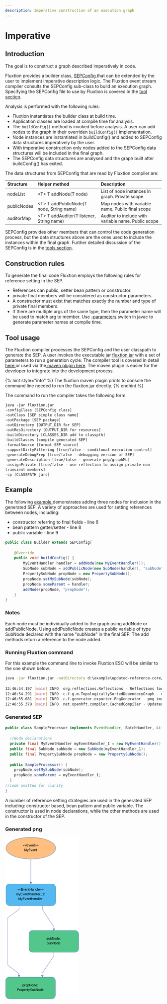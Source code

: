 ```yaml
---
description: Imperative construction of an execution graph
---
```


# Imperative

## Introduction

The goal is to construct a graph described imperatively in code.

Fluxtion provides a builder class, [SEPConfig ](https://github.com/v12technology/fluxtion/blob/master/builder/src/main/java/com/fluxtion/api/node/SEPConfig.java)that can be extended by the user to implement imperative description logic. The Fluxtion event stream compiler consults the SEPConfig sub-class to build an execution graph. Specifying the SEPConfig file to use by Fluxtion is covered in the [tool section](../../tools/fluxtion-tool.md). 

Analysis is performed with the following rules:

* Fluxtion instantiates the builder class at build time.
* Application classes are loaded at compile time for analysis.
* The `buildConfig()` method is invoked before analysis. A user can add nodes to the graph in their overriden `buildConfig()` implementation.
* Node instances are instantiated in buildConfig\(\) and added to SEPConfig data structures imperatively by the user.
* With imperative construction only nodes added to the SEPConfig data structures will be included in the final graph.
* The SEPConfig data structures are analysed and the graph built after  buildConfig\(\) has exited.

The data structures from SEPConfig that are read by Fluxtion compiler are:

| Structure | Helper method | Description |
| :--- | :--- | :--- |
| nodeList |  &lt;T&gt; T addNode\(T node\) | List of node instances in graph. Private scope |
| publicNodes | &lt;T&gt; T addPublicNode\(T node, String name\) | Map nodes with variable name. Public final scope  |
| auditorMap | &lt;T&gt; T addAuditor\(T listener, String name\) | Auditor to include with variable name. Public scope |

SEPConfig provides other members that can control the code generation process, but the data structures above are the ones used to include the instances within the final graph. Further detailed discussion of the SEPConfig is in the [tools section](../../tools/fluxtion-tool.md).

## Construction rules

To generate the final code Fluxtion employs the following rules for reference setting in the SEP.

* References can public, setter bean pattern or constructor.
* private final members will be considered as constructor parameters.
* A constructor must exist that matches exactly the number and type of private final members.
* If there are multiple args of the same type, then the parameter name will be used to match arg to member. Use [-parameters](https://docs.oracle.com/javase/8/docs/technotes/tools/windows/javac.html) switch in javac to generate parameter names at compile time.

## Tool usage

The Fluxtion compiler processes the SEPConfig and the user classpath to generate the SEP.  A user invokes the executable jar [fluxtion.jar](https://github.com/v12technology/fluxtion/blob/master/generator/dist/fluxtion.jar) with a set of parameters to run a generation cycle. The compiler tool is covered in detail [here ](../../tools/fluxtion-tool.md)or used via the[ maven plugin here](../../tools/maven-plugin.md). The maven plugin is easier for the developer to integrate into the development process.

{% hint style="info" %}
The fluxtion maven plugin prints to console the command line needed to run the fluxtion.jar directly. 
{% endhint %}

The command to run the compiler takes the following form:

```text
java -jar fluxtion.jar 
-configClass [SEPConfig class]
-outClass [SEP simple class name] 
-outPackage [SEP package] 
-outDirectory [OUTPUT_DIR for SEP]
-outResDirectory [OUTPUT_DIR for resources]
-buildDirectory [CLASSES_DIR add to classpth]
-buildClasses [compile generated SEP] 
-formatSource [format SEP source] 
-supportDirtyFiltering [true/false - conditonal execution control] 
-generateDebugPrep [true/false - debugging version of SEP]  
-generateDescription [true/false - generate png/graphML]  
-assignPrivate [true/false - use reflection to assign private non transient members]  
-cp [CLASSPATH jars]
```

## Example

The following [example ](https://github.com/v12technology/fluxtion/tree/master/examples/documentation-examples/src/main/java/com/fluxtion/example/core/building/imperative)demonstrates adding three nodes for inclusion in the generated SEP. A variety of approaches are used for setting references between nodes, including:

* constructor referring to final fields - line 6
* bean pattern getter/setter - line 8
* public variable - line 9

```java
public class Builder extends SEPConfig{

    @Override
    public void buildConfig() {
        MyEventHandler handler = addNode(new MyEventHandler());
        SubNode subNode = addPublicNode(new SubNode(handler), "subNode");
        PropertySubNode propNode = new PropertySubNode();
        propNode.setMySubNode(subNode);
        propNode.someParent = handler;
        addNode(propNode, "propNode");
    }
}
```

### **Notes**

Each node must be individually added to the graph using addNode or addPublicNode. Using addPublicNode creates a public variable of type SubNode declared with the name "subNode" in the final SEP. The add methods return a reference to the node added.

### Running Fluxtion command 

For this example the command line to invoke Fluxtion ESC will be similar to the one shown below. 

```bash
java -jar fluxtion.jar -outDirectory d:\example\updated-reference-core/src/main/java -buildDirectory d:\example\updated-reference-core/target/classes -outResDirectory d:\example\updated-reference-core/src/main/resources -outPackage com.fluxtion.example.core.building.injection.generated -configClass com.fluxtion.example.core.building.injection.Builder -outClass SampleProcessor -buildClasses true -formatSource true -supportDirtyFiltering true -generateDebugPrep false -generateDescription true -assignPrivate false -cp d:\example\updated-reference-core\target\classes;C:\Users\dhv\.m2\repository\com\fluxtion\fluxtion-api\1.5.4-SNAPSHOT\fluxtion-api-1.5.4-SNAPSHOT.jar;C:\Users\dhv\.m2\repository\it\unimi\dsi\fastutil\7.0.7\fastutil-7.0.7.jar;C:\Users\dhv\.m2\repository\net\vidageek\mirror\1.6.1\mirror-1.6.1.jar;C:\Users\dhv\.m2\repository\com\fluxtion\fluxtion-builder\1.5.4-SNAPSHOT\fluxtion-builder-1.5.4-SNAPSHOT.jar

12:46:54.197 [main] INFO  org.reflections.Reflections - Reflections took 281 ms to scan 6 urls, producing 605 keys and 2965 values
12:46:54.291 [main] INFO  c.f.g.m.TopologicallySortedDependecyGraph - missing default construtor - attempting construction bypass
12:46:55.081 [main] INFO  c.f.generator.exporter.PngGenerator - png image generated:d:\example\updated-reference-core\src\main\resources\com\fluxtion\example\core\building\injection\generated\SampleProcessor.png
12:46:55.378 [main] INFO  net.openhft.compiler.CachedCompiler - Updated com.fluxtion.example.core.building.injection.generated.SampleProcessor in d:\example\updated-reference-core\target\classes
```

### Generated SEP

```java
public class SampleProcessor implements EventHandler, BatchHandler, Lifecycle {

  //Node declarations
  private final MyEventHandler myEventHandler_1 = new MyEventHandler();
  public final SubNode subNode = new SubNode(myEventHandler_1);
  public final PropertySubNode propNode = new PropertySubNode();

  public SampleProcessor() {
    propNode.setMySubNode(subNode);
    propNode.someParent = myEventHandler_1;
  }
//code omitted for clarity
}
```

A number of reference setting strategies are used in the generated SEP including: constructor based, bean pattern and public variable. The constructor is used in node declarations, while the other methods are used in the constructor of the SEP.

### Generated png

![](../../.gitbook/assets/sampleprocessor%20%2814%29.png)



